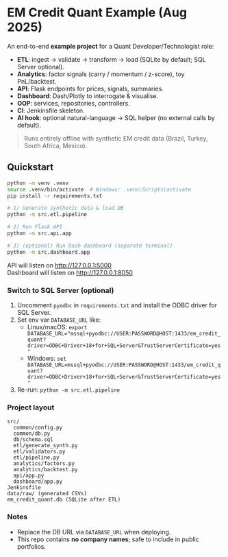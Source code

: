 # EM Credit Quant Example (Aug 2025)

An end-to-end **example project** for a Quant Developer/Technologist role:
- **ETL**: ingest → validate → transform → load (SQLite by default; SQL Server optional).
- **Analytics**: factor signals (carry / momentum / z-score), toy PnL/backtest.
- **API**: Flask endpoints for prices, signals, summaries.
- **Dashboard**: Dash/Plotly to interrogate & visualise.
- **OOP**: services, repositories, controllers.
- **CI**: Jenkinsfile skeleton.
- **AI hook**: optional natural-language → SQL helper (no external calls by default).

> Runs entirely offline with synthetic EM credit data (Brazil, Turkey, South Africa, Mexico).


## Quickstart

```bash
python -m venv .venv
source .venv/bin/activate  # Windows: .venv\Scripts\activate
pip install -r requirements.txt

# 1) Generate synthetic data & load DB
python -m src.etl.pipeline

# 2) Run Flask API
python -m src.api.app

# 3) (optional) Run Dash dashboard (separate terminal)
python -m src.dashboard.app
```

API will listen on http://127.0.0.1:5000  
Dashboard will listen on http://127.0.0.1:8050

### Switch to SQL Server (optional)
1. Uncomment `pyodbc` in `requirements.txt` and install the ODBC driver for SQL Server.
2. Set env var `DATABASE_URL` like:
   - Linux/macOS: `export DATABASE_URL="mssql+pyodbc://USER:PASSWORD@HOST:1433/em_credit_quant?driver=ODBC+Driver+18+for+SQL+Server&TrustServerCertificate=yes"`
   - Windows: `set DATABASE_URL=mssql+pyodbc://USER:PASSWORD@HOST:1433/em_credit_quant?driver=ODBC+Driver+18+for+SQL+Server&TrustServerCertificate=yes"`
3. Re-run: `python -m src.etl.pipeline`

### Project layout
```
src/
  common/config.py
  common/db.py
  db/schema.sql
  etl/generate_synth.py
  etl/validators.py
  etl/pipeline.py
  analytics/factors.py
  analytics/backtest.py
  api/app.py
  dashboard/app.py
Jenkinsfile
data/raw/ (generated CSVs)
em_credit_quant.db (SQLite after ETL)
```

### Notes
- Replace the DB URL via `DATABASE_URL` when deploying.
- This repo contains **no company names**; safe to include in public portfolios.
